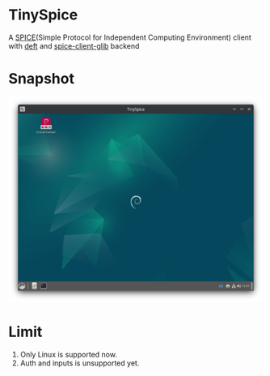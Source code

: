 # TinySpice

A [SPICE](https://www.spice-space.org/)(Simple Protocol for Independent Computing Environment) client with [deft](https://github.com/deft-ui/deft) and [spice-client-glib](https://gitlab.gnome.org/malureau/spice-gtk-rs) backend

# Snapshot

<img src="https://github.com/kasonyang/tiny-spice/blob/main/snapshot.png?raw=true" width="800" />

# Limit

1. Only Linux is supported now.
2. Auth and inputs is unsupported yet.

